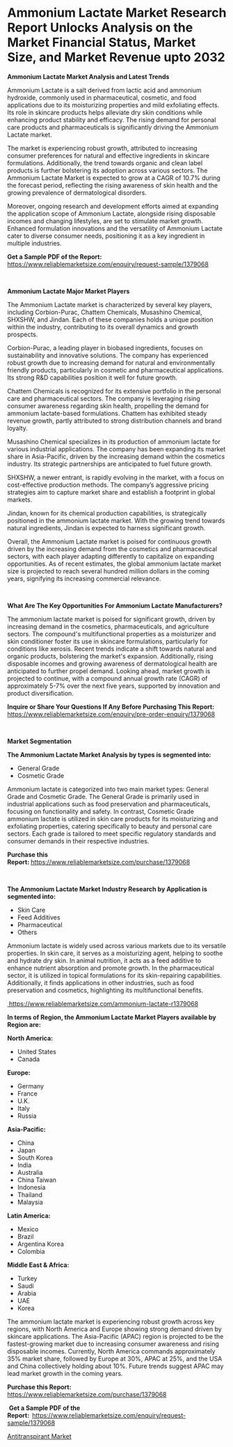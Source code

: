 <p><h1>Ammonium Lactate Market Research Report Unlocks Analysis on the Market Financial Status, Market Size, and Market Revenue upto 2032</h1></p><p><strong>Ammonium Lactate Market Analysis and Latest Trends</strong></p>
<p><p>Ammonium Lactate is a salt derived from lactic acid and ammonium hydroxide, commonly used in pharmaceutical, cosmetic, and food applications due to its moisturizing properties and mild exfoliating effects. Its role in skincare products helps alleviate dry skin conditions while enhancing product stability and efficacy. The rising demand for personal care products and pharmaceuticals is significantly driving the Ammonium Lactate market.</p><p>The market is experiencing robust growth, attributed to increasing consumer preferences for natural and effective ingredients in skincare formulations. Additionally, the trend towards organic and clean label products is further bolstering its adoption across various sectors. The Ammonium Lactate Market is expected to grow at a CAGR of 10.7% during the forecast period, reflecting the rising awareness of skin health and the growing prevalence of dermatological disorders.</p><p>Moreover, ongoing research and development efforts aimed at expanding the application scope of Ammonium Lactate, alongside rising disposable incomes and changing lifestyles, are set to stimulate market growth. Enhanced formulation innovations and the versatility of Ammonium Lactate cater to diverse consumer needs, positioning it as a key ingredient in multiple industries.</p></p>
<p><strong>Get a Sample PDF of the Report:&nbsp;</strong> <a href="https://www.reliablemarketsize.com/enquiry/request-sample/1379068?utm_campaign=2952&utm_medium=2&utm_source=Github&utm_content=ia&utm_term=31032025&utm_id=ammonium-lactate">https://www.reliablemarketsize.com/enquiry/request-sample/1379068</a></p>
<p>&nbsp;</p>
<p><strong>Ammonium Lactate Major Market Players</strong></p>
<p><p>The Ammonium Lactate market is characterized by several key players, including Corbion-Purac, Chattem Chemicals, Musashino Chemical, SHXSHW, and Jindan. Each of these companies holds a unique position within the industry, contributing to its overall dynamics and growth prospects.</p><p>Corbion-Purac, a leading player in biobased ingredients, focuses on sustainability and innovative solutions. The company has experienced robust growth due to increasing demand for natural and environmentally friendly products, particularly in cosmetic and pharmaceutical applications. Its strong R&D capabilities position it well for future growth.</p><p>Chattem Chemicals is recognized for its extensive portfolio in the personal care and pharmaceutical sectors. The company is leveraging rising consumer awareness regarding skin health, propelling the demand for ammonium lactate-based formulations. Chattem has exhibited steady revenue growth, partly attributed to strong distribution channels and brand loyalty.</p><p>Musashino Chemical specializes in its production of ammonium lactate for various industrial applications. The company has been expanding its market share in Asia-Pacific, driven by the increasing demand within the cosmetics industry. Its strategic partnerships are anticipated to fuel future growth.</p><p>SHXSHW, a newer entrant, is rapidly evolving in the market, with a focus on cost-effective production methods. The company’s aggressive pricing strategies aim to capture market share and establish a footprint in global markets.</p><p>Jindan, known for its chemical production capabilities, is strategically positioned in the ammonium lactate market. With the growing trend towards natural ingredients, Jindan is expected to harness significant growth.</p><p>Overall, the Ammonium Lactate market is poised for continuous growth driven by the increasing demand from the cosmetics and pharmaceutical sectors, with each player adapting differently to capitalize on expanding opportunities. As of recent estimates, the global ammonium lactate market size is projected to reach several hundred million dollars in the coming years, signifying its increasing commercial relevance.</p></p>
<p>&nbsp;</p>
<p><strong>What Are The Key Opportunities For Ammonium Lactate Manufacturers?</strong></p>
<p><p>The ammonium lactate market is poised for significant growth, driven by increasing demand in the cosmetics, pharmaceuticals, and agriculture sectors. The compound's multifunctional properties as a moisturizer and skin conditioner foster its use in skincare formulations, particularly for conditions like xerosis. Recent trends indicate a shift towards natural and organic products, bolstering the market's expansion. Additionally, rising disposable incomes and growing awareness of dermatological health are anticipated to further propel demand. Looking ahead, market growth is projected to continue, with a compound annual growth rate (CAGR) of approximately 5-7% over the next five years, supported by innovation and product diversification.</p></p>
<p><strong>Inquire or Share Your Questions If Any Before Purchasing This Report:</strong> <a href="https://www.reliablemarketsize.com/enquiry/pre-order-enquiry/1379068?utm_campaign=2952&utm_medium=2&utm_source=Github&utm_content=ia&utm_term=31032025&utm_id=ammonium-lactate">https://www.reliablemarketsize.com/enquiry/pre-order-enquiry/1379068</a></p>
<p>&nbsp;</p>
<p><strong>Market Segmentation</strong></p>
<p><strong>The Ammonium Lactate Market Analysis by types is segmented into:</strong></p>
<p><ul><li>General Grade</li><li>Cosmetic Grade</li></ul></p>
<p><p>Ammonium lactate is categorized into two main market types: General Grade and Cosmetic Grade. The General Grade is primarily used in industrial applications such as food preservation and pharmaceuticals, focusing on functionality and safety. In contrast, Cosmetic Grade ammonium lactate is utilized in skin care products for its moisturizing and exfoliating properties, catering specifically to beauty and personal care sectors. Each grade is tailored to meet specific regulatory standards and consumer demands in their respective industries.</p></p>
<p><strong>Purchase this Report:&nbsp;</strong><a href="https://www.reliablemarketsize.com/purchase/1379068?utm_campaign=2952&utm_medium=2&utm_source=Github&utm_content=ia&utm_term=31032025&utm_id=ammonium-lactate">https://www.reliablemarketsize.com/purchase/1379068</a></p>
<p>&nbsp;</p>
<p><strong>The Ammonium Lactate Market Industry Research by Application is segmented into:</strong></p>
<p><ul><li>Skin Care</li><li>Feed Additives</li><li>Pharmaceutical</li><li>Others</li></ul></p>
<p><p>Ammonium lactate is widely used across various markets due to its versatile properties. In skin care, it serves as a moisturizing agent, helping to soothe and hydrate dry skin. In animal nutrition, it acts as a feed additive to enhance nutrient absorption and promote growth. In the pharmaceutical sector, it is utilized in topical formulations for its skin-repairing capabilities. Additionally, it finds applications in other industries, such as food preservation and cosmetics, highlighting its multifunctional benefits.</p></p>
<p><a href="https://www.reliablemarketsize.com/ammonium-lactate-r1379068?utm_campaign=2952&utm_medium=2&utm_source=Github&utm_content=ia&utm_term=31032025&utm_id=ammonium-lactate">&nbsp;https://www.reliablemarketsize.com/ammonium-lactate-r1379068</a></p>
<p><strong>In terms of Region, the Ammonium Lactate Market Players available by Region are:</strong></p>
<p>
    <p> <strong> North America: </strong>
        <ul>
            <li>United States</li>
            <li>Canada</li>
        </ul>
        </p> 
    <p> <strong> Europe: </strong>
        <ul>
            <li>Germany</li>
            <li>France</li>
            <li>U.K.</li>
            <li>Italy</li>
            <li>Russia</li>
        </ul>
        </p> 
    <p> <strong> Asia-Pacific: </strong>
        <ul>
            <li>China</li>
            <li>Japan</li>
            <li>South Korea</li>
            <li>India</li>
            <li>Australia</li>
            <li>China Taiwan</li>
            <li>Indonesia</li>
            <li>Thailand</li>
            <li>Malaysia</li>
        </ul>
        </p> 
    <p> <strong> Latin America: </strong>
        <ul>
            <li>Mexico</li>
            <li>Brazil</li>
            <li>Argentina Korea</li>
            <li>Colombia</li>
        </ul>
        </p> 
    <p> <strong> Middle East & Africa: </strong>
        <ul>
            <li>Turkey</li>
            <li>Saudi</li>
            <li>Arabia</li>
            <li>UAE</li>
            <li>Korea</li>
        </ul>
    </p>
    </p>
<p><p>The ammonium lactate market is experiencing robust growth across key regions, with North America and Europe showing strong demand driven by skincare applications. The Asia-Pacific (APAC) region is projected to be the fastest-growing market due to increasing consumer awareness and rising disposable incomes. Currently, North America commands approximately 35% market share, followed by Europe at 30%, APAC at 25%, and the USA and China collectively holding about 10%. Future trends suggest APAC may lead market growth in the coming years.</p></p>
<p><strong>Purchase this Report: </strong><a href="https://www.reliablemarketsize.com/purchase/1379068?utm_campaign=2952&utm_medium=2&utm_source=Github&utm_content=ia&utm_term=31032025&utm_id=ammonium-lactate">https://www.reliablemarketsize.com/purchase/1379068</a></p>
<p>&nbsp;<strong>Get a Sample PDF of the Report:&nbsp;&nbsp;</strong><a href="https://www.reliablemarketsize.com/enquiry/request-sample/1379068?utm_campaign=2952&utm_medium=2&utm_source=Github&utm_content=ia&utm_term=31032025&utm_id=ammonium-lactate">https://www.reliablemarketsize.com/enquiry/request-sample/1379068</a></p>
<p><strong></strong></p>
<p><p><a href="https://github.com/kaqiewan/Market-Research-Report-List-1/blob/main/antitranspirant-market.md?utm_campaign=2952&utm_medium=2&utm_source=Github&utm_content=ia&utm_term=31032025&utm_id=ammonium-lactate">Antitranspirant Market</a></p></p>